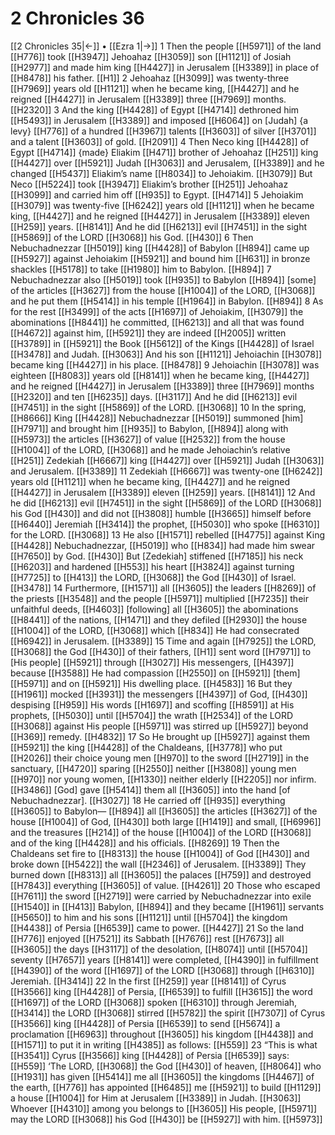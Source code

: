 # 2 Chronicles 36
[[2 Chronicles 35|←]] • [[Ezra 1|→]]
1 Then the people [[H5971]] of the land [[H776]] took [[H3947]] Jehoahaz [[H3059]] son [[H1121]] of Josiah [[H2977]] and made him king [[H4427]] in Jerusalem [[H3389]] in place of [[H8478]] his father. [[H1]] 
2 Jehoahaz [[H3099]] was twenty-three [[H7969]] years old [[H1121]] when he became king, [[H4427]] and he reigned [[H4427]] in Jerusalem [[H3389]] three [[H7969]] months. [[H2320]] 
3 And the king [[H4428]] of Egypt [[H4714]] dethroned him [[H5493]] in Jerusalem [[H3389]] and imposed [[H6064]] on [Judah] {a levy} [[H776]] of a hundred [[H3967]] talents [[H3603]] of silver [[H3701]] and a talent [[H3603]] of gold. [[H2091]] 
4 Then Neco king [[H4428]] of Egypt [[H4714]] {made} Eliakim [[H471]] brother of Jehoahaz [[H251]] king [[H4427]] over [[H5921]] Judah [[H3063]] and Jerusalem, [[H3389]] and he changed [[H5437]] Eliakim’s name [[H8034]] to Jehoiakim. [[H3079]] But Neco [[H5224]] took [[H3947]] Eliakim’s brother [[H251]] Jehoahaz [[H3099]] and carried him off [[H935]] to Egypt. [[H4714]] 
5 Jehoiakim [[H3079]] was twenty-five [[H6242]] years old [[H1121]] when he became king, [[H4427]] and he reigned [[H4427]] in Jerusalem [[H3389]] eleven [[H259]] years. [[H8141]] And he did [[H6213]] evil [[H7451]] in the sight [[H5869]] of the LORD [[H3068]] his God. [[H430]] 
6 Then Nebuchadnezzar [[H5019]] king [[H4428]] of Babylon [[H894]] came up [[H5927]] against Jehoiakim [[H5921]] and bound him [[H631]] in bronze shackles [[H5178]] to take [[H1980]] him to Babylon. [[H894]] 
7 Nebuchadnezzar also [[H5019]] took [[H935]] to Babylon [[H894]] [some] of the articles [[H3627]] from the house [[H1004]] of the LORD, [[H3068]] and he put them [[H5414]] in his temple [[H1964]] in Babylon. [[H894]] 
8 As for the rest [[H3499]] of the acts [[H1697]] of Jehoiakim, [[H3079]] the abominations [[H8441]] he committed, [[H6213]] and all that was found [[H4672]] against him, [[H5921]] they are indeed [[H2005]] written [[H3789]] in [[H5921]] the Book [[H5612]] of the Kings [[H4428]] of Israel [[H3478]] and Judah. [[H3063]] And his son [[H1121]] Jehoiachin [[H3078]] became king [[H4427]] in his place. [[H8478]] 
9 Jehoiachin [[H3078]] was eighteen [[H8083]] years old [[H8141]] when he became king, [[H4427]] and he reigned [[H4427]] in Jerusalem [[H3389]] three [[H7969]] months [[H2320]] and ten [[H6235]] days. [[H3117]] And he did [[H6213]] evil [[H7451]] in the sight [[H5869]] of the LORD. [[H3068]] 
10 In the spring, [[H8666]] King [[H4428]] Nebuchadnezzar [[H5019]] summoned [him] [[H7971]] and brought him [[H935]] to Babylon, [[H894]] along with [[H5973]] the articles [[H3627]] of value [[H2532]] from the house [[H1004]] of the LORD, [[H3068]] and he made Jehoiachin’s relative [[H251]] Zedekiah [[H6667]] king [[H4427]] over [[H5921]] Judah [[H3063]] and Jerusalem. [[H3389]] 
11 Zedekiah [[H6667]] was twenty-one [[H6242]] years old [[H1121]] when he became king, [[H4427]] and he reigned [[H4427]] in Jerusalem [[H3389]] eleven [[H259]] years. [[H8141]] 
12 And he did [[H6213]] evil [[H7451]] in the sight [[H5869]] of the LORD [[H3068]] his God [[H430]] and did not [[H3808]] humble [[H3665]] himself before [[H6440]] Jeremiah [[H3414]] the prophet, [[H5030]] who spoke [[H6310]] for the LORD. [[H3068]] 
13 He also [[H1571]] rebelled [[H4775]] against King [[H4428]] Nebuchadnezzar, [[H5019]] who [[H834]] had made him swear [[H7650]] by God. [[H430]] But [Zedekiah] stiffened [[H7185]] his neck [[H6203]] and hardened [[H553]] his heart [[H3824]] against turning [[H7725]] to [[H413]] the LORD, [[H3068]] the God [[H430]] of Israel. [[H3478]] 
14 Furthermore, [[H1571]] all [[H3605]] the leaders [[H8269]] of the priests [[H3548]] and the people [[H5971]] multiplied [[H7235]] their unfaithful deeds, [[H4603]] [following] all [[H3605]] the abominations [[H8441]] of the nations, [[H1471]] and they defiled [[H2930]] the house [[H1004]] of the LORD, [[H3068]] which [[H834]] He had consecrated [[H6942]] in Jerusalem. [[H3389]] 
15 Time and again [[H7925]] the LORD, [[H3068]] the God [[H430]] of their fathers, [[H1]] sent word [[H7971]] to [His people] [[H5921]] through [[H3027]] His messengers, [[H4397]] because [[H3588]] He had compassion [[H2550]] on [[H5921]] [them] [[H5971]] and on [[H5921]] His dwelling place. [[H4583]] 
16 But they [[H1961]] mocked [[H3931]] the messengers [[H4397]] of God, [[H430]] despising [[H959]] His words [[H1697]] and scoffing [[H8591]] at His prophets, [[H5030]] until [[H5704]] the wrath [[H2534]] of the LORD [[H3068]] against His people [[H5971]] was stirred up [[H5927]] beyond [[H369]] remedy. [[H4832]] 
17 So He brought up [[H5927]] against them [[H5921]] the king [[H4428]] of the Chaldeans, [[H3778]] who put [[H2026]] their choice young men [[H970]] to the sword [[H2719]] in the sanctuary, [[H4720]] sparing [[H2550]] neither [[H3808]] young men [[H970]] nor young women, [[H1330]] neither elderly [[H2205]] nor infirm. [[H3486]] [God] gave [[H5414]] them all [[H3605]] into the hand [of Nebuchadnezzar]. [[H3027]] 
18 He carried off [[H935]] everything [[H3605]] to Babylon— [[H894]] all [[H3605]] the articles [[H3627]] of the house [[H1004]] of God, [[H430]] both large [[H1419]] and small, [[H6996]] and the treasures [[H214]] of the house [[H1004]] of the LORD [[H3068]] and of the king [[H4428]] and his officials. [[H8269]] 
19 Then the Chaldeans set fire to [[H8313]] the house [[H1004]] of God [[H430]] and broke down [[H5422]] the wall [[H2346]] of Jerusalem. [[H3389]] They burned down [[H8313]] all [[H3605]] the palaces [[H759]] and destroyed [[H7843]] everything [[H3605]] of value. [[H4261]] 
20 Those who escaped [[H7611]] the sword [[H2719]] were carried by Nebuchadnezzar into exile [[H1540]] in [[H413]] Babylon, [[H894]] and they became [[H1961]] servants [[H5650]] to him and his sons [[H1121]] until [[H5704]] the kingdom [[H4438]] of Persia [[H6539]] came to power. [[H4427]] 
21 So the land [[H776]] enjoyed [[H7521]] its Sabbath [[H7676]] rest [[H7673]] all [[H3605]] the days [[H3117]] of the desolation, [[H8074]] until [[H5704]] seventy [[H7657]] years [[H8141]] were completed, [[H4390]] in fulfillment [[H4390]] of the word [[H1697]] of the LORD [[H3068]] through [[H6310]] Jeremiah. [[H3414]] 
22 In the first [[H259]] year [[H8141]] of Cyrus [[H3566]] king [[H4428]] of Persia, [[H6539]] to fulfill [[H3615]] the word [[H1697]] of the LORD [[H3068]] spoken [[H6310]] through Jeremiah, [[H3414]] the LORD [[H3068]] stirred [[H5782]] the spirit [[H7307]] of Cyrus [[H3566]] king [[H4428]] of Persia [[H6539]] to send [[H5674]] a proclamation [[H6963]] throughout [[H3605]] his kingdom [[H4438]] and [[H1571]] to put it in writing [[H4385]] as follows: [[H559]] 
23 “This is what [[H3541]] Cyrus [[H3566]] king [[H4428]] of Persia [[H6539]] says: [[H559]] ‘The LORD, [[H3068]] the God [[H430]] of heaven, [[H8064]] who [[H1931]] has given [[H5414]] me  all [[H3605]] the kingdoms [[H4467]] of the earth, [[H776]] has appointed [[H6485]] me [[H5921]] to build [[H1129]] a house [[H1004]] for Him  at Jerusalem [[H3389]] in Judah. [[H3063]] Whoever [[H4310]] among you  belongs to [[H3605]] His people, [[H5971]] may the LORD [[H3068]] his God [[H430]] be [[H5927]] with him. [[H5973]] 
